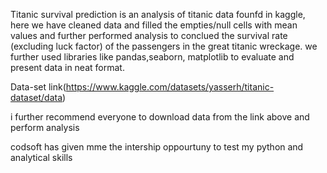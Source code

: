 Titanic survival prediction is an analysis of titanic data founfd in kaggle,
here we have cleaned data and filled the empties/null cells with mean values and further performed
analysis to conclued the survival rate (excluding luck factor) of the passengers in the great titanic wreckage.
we further used libraries like pandas,seaborn, matplotlib to evaluate and  present data in neat format.

Data-set link(https://www.kaggle.com/datasets/yasserh/titanic-dataset/data)

i further recommend everyone to download data from the link above and perform analysis

codsoft has given mme the intership oppourtuny to test my python and analytical skills
